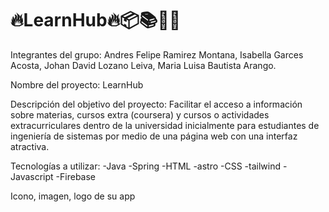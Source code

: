 # 🔥LearnHub🔥📦📚👩‍💻

Integrantes del grupo:
Andres Felipe Ramirez Montana, 
Isabella Garces Acosta, 
Johan David Lozano Leiva, 
Maria Luisa Bautista Arango.

Nombre del proyecto: LearnHub

Descripción del objetivo del proyecto: 
Facilitar el acceso a información sobre materias, cursos extra (coursera)
y cursos o actividades extracurriculares dentro de la universidad inicialmente
para estudiantes de ingeniería de sistemas por medio de una página web con 
una interfaz atractiva.

Tecnologías a utilizar:
-Java -Spring -HTML -astro -CSS -tailwind -Javascript -Firebase

Icono, imagen, logo de su app
